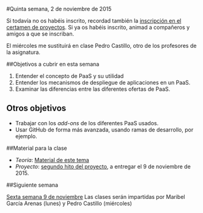 #Quinta semana, 2 de noviembre de 2015

Si todavía no os habéis inscrito, recordad
también la
[inscripción en el certamen de proyectos](http://osl.ugr.es/2015/10/01/certamen-de-proyectos-libres-de-la-universidad-de-granada-2015-2016/). Si ya os habéis inscrito, animad a compañeros y amigos a que se inscriban.

El miércoles me sustituirá en clase Pedro Castillo, otro de los profesores de la asignatura.

##Objetivos a cubrir en esta semana

1. Entender el concepto de PaaS y su utilidad
1. Entender los mecanismos de despliegue de aplicaciones en un PaaS.
2. Examinar las diferencias entre las diferentes ofertas de PaaS. 

## Otros objetivos
* Trabajar con los *add-ons* de los diferentes PaaS usados.
* Usar GitHub de forma más avanzada, usando ramas de desarrollo, por ejemplo.


##Material para la clase

* *Teoría*:
  [Material de este  tema](http://jj.github.io/CC/documentos/temas/PaaS)
* *Proyecto*: [segundo hito del proyecto](http://jj.github.io/CC/documentos/practicas/2.CI),
  a entregar el 9 de noviembre de 2015. 

##Siguiente semana

[Sexta semana 9 de noviembre](6-semana.md) Las clases serán impartidas por Maribel García Arenas (lunes) y Pedro Castillo (miércoles)
